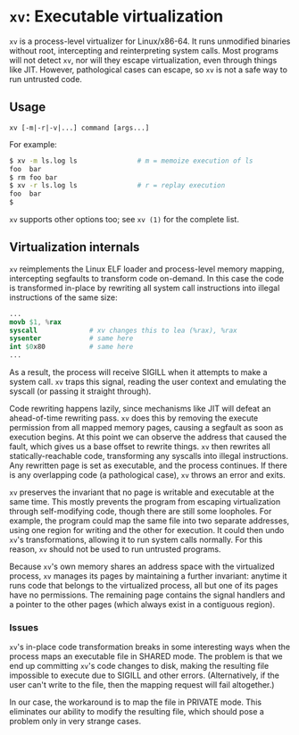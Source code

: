 # `xv`: Executable virtualization
`xv` is a process-level virtualizer for Linux/x86-64. It runs unmodified
binaries without root, intercepting and reinterpreting system calls. Most
programs will not detect `xv`, nor will they escape virtualization, even
through things like JIT. However, pathological cases can escape, so `xv` is not
a safe way to run untrusted code.

## Usage
```
xv [-m|-r|-v|...] command [args...]
```

For example:

```sh
$ xv -m ls.log ls               # m = memoize execution of ls
foo  bar
$ rm foo bar
$ xv -r ls.log ls               # r = replay execution
foo  bar
$
```

`xv` supports other options too; see `xv (1)` for the complete list.

## Virtualization internals
`xv` reimplements the Linux ELF loader and process-level memory mapping,
intercepting segfaults to transform code on-demand. In this case the code is
transformed in-place by rewriting all system call instructions into illegal
instructions of the same size:

```s
...
movb $1, %rax
syscall             # xv changes this to lea (%rax), %rax
sysenter            # same here
int $0x80           # same here
...
```

As a result, the process will receive SIGILL when it attempts to make a system
call. `xv` traps this signal, reading the user context and emulating the
syscall (or passing it straight through).

Code rewriting happens lazily, since mechanisms like JIT will defeat an
ahead-of-time rewriting pass. `xv` does this by removing the execute permission
from all mapped memory pages, causing a segfault as soon as execution begins.
At this point we can observe the address that caused the fault, which gives us
a base offset to rewrite things. `xv` then rewrites all statically-reachable
code, transforming any syscalls into illegal instructions. Any rewritten page
is set as executable, and the process continues. If there is any overlapping
code (a pathological case), `xv` throws an error and exits.

`xv` preserves the invariant that no page is writable and executable at the
same time. This mostly prevents the program from escaping virtualization
through self-modifying code, though there are still some loopholes. For
example, the program could map the same file into two separate addresses, using
one region for writing and the other for execution. It could then undo `xv`'s
transformations, allowing it to run system calls normally. For this reason,
`xv` should not be used to run untrusted programs.

Because `xv`'s own memory shares an address space with the virtualized process,
`xv` manages its pages by maintaining a further invariant: anytime it runs code
that belongs to the virtualized process, all but one of its pages have no
permissions. The remaining page contains the signal handlers and a pointer to
the other pages (which always exist in a contiguous region).

### Issues
`xv`'s in-place code transformation breaks in some interesting ways when the
process maps an executable file in SHARED mode. The problem is that we end up
committing `xv`'s code changes to disk, making the resulting file impossible to
execute due to SIGILL and other errors. (Alternatively, if the user can't write
to the file, then the mapping request will fail altogether.)

In our case, the workaround is to map the file in PRIVATE mode. This eliminates
our ability to modify the resulting file, which should pose a problem only in
very strange cases.
